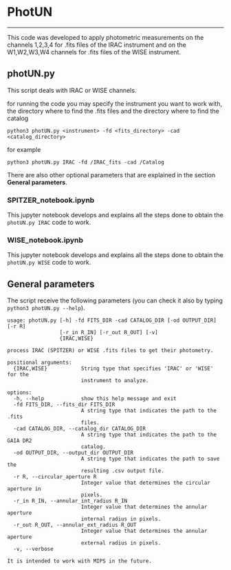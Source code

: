 # PhotUN 

---

This code was developed to apply photometric measurements on the channels 1,2,3,4 for .fits files of the IRAC instrument and on the W1,W2,W3,W4 channels for .fits files of the WISE instrument.

## photUN.py

This script deals with IRAC or WISE channels.

for running the code you may specify the instrument you want to work with, the directory where to find the .fits files and the directory where to find the catalog
```
python3 photUN.py <instrument> -fd <fits_directory> -cad <catalog_directory>
```
for example
```
python3 photUN.py IRAC -fd /IRAC_fits -cad /Catalog
```
There are also other optional parameters that are explained in the section **General parameters**.

### SPITZER_notebook.ipynb

This jupyter notebook develops and explains all the steps done to obtain the `photUN.py IRAC` code to work.

### WISE_notebook.ipynb

This jupyter notebook develops and explains all the steps done to obtain the `photUN.py WISE` code to work.

## General parameters

The script receive the following parameters (you can check it also by typing `python3 photUN.py --help`).

```
usage: photUN.py [-h] -fd FITS_DIR -cad CATALOG_DIR [-od OUTPUT_DIR] [-r R]
                 [-r_in R_IN] [-r_out R_OUT] [-v]
                 {IRAC,WISE}

process IRAC (SPITZER) or WISE .fits files to get their photometry.

positional arguments:
  {IRAC,WISE}           String type that specifies 'IRAC' or 'WISE' for the
                        instrument to analyze.

options:
  -h, --help            show this help message and exit
  -fd FITS_DIR, --fits_dir FITS_DIR
                        A string type that indicates the path to the .fits
                        files.
  -cad CATALOG_DIR, --catalog_dir CATALOG_DIR
                        A string type that indicates the path to the GAIA DR2
                        catalog.
  -od OUTPUT_DIR, --output_dir OUTPUT_DIR
                        A string type that indicates the path to save the
                        resulting .csv output file.
  -r R, --circular_aperture R
                        Integer value that determines the circular aperture in
                        pixels.
  -r_in R_IN, --annular_int_radius R_IN
                        Integer value that determines the annular aperture
                        internal radius in pixels.
  -r_out R_OUT, --annular_ext_radius R_OUT
                        Integer value that determines the annular aperture
                        external radius in pixels.
  -v, --verbose

It is intended to work with MIPS in the future.
```